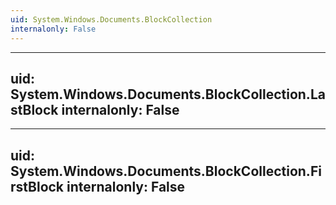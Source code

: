 ```yaml
---
uid: System.Windows.Documents.BlockCollection
internalonly: False
---
```


---
uid: System.Windows.Documents.BlockCollection.LastBlock
internalonly: False
---

---
uid: System.Windows.Documents.BlockCollection.FirstBlock
internalonly: False
---
